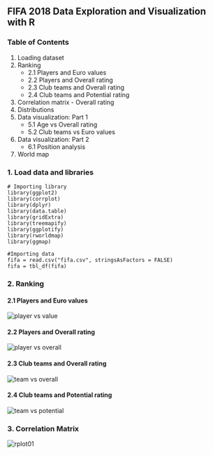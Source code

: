 ## FIFA 2018 Data Exploration and Visualization with R

### Table of Contents
1. Loading dataset
2. Ranking
	- 2.1 Players and Euro values
	- 2.2 Players and Overall rating
	- 2.3 Club teams and Overall rating
	- 2.4 Club teams and Potential rating
3. Correlation matrix - Overall rating
4. Distributions
5. Data visualization: Part 1
	- 5.1 Age vs Overall rating
	- 5.2 Club teams vs Euro values
6. Data visualization: Part 2
	- 6.1 Position analysis
7. World map

### 1. Load data and libraries
```
# Importing library
library(ggplot2)
library(corrplot)
library(dplyr)
library(data.table)
library(gridExtra)
library(treemapify)
library(ggplotify)
library(rworldmap)
library(ggmap)
```
```
#Importing data
fifa = read.csv("fifa.csv", stringsAsFactors = FALSE)
fifa = tbl_df(fifa)
```
### 2. Ranking

#### 2.1 Players and Euro values
![player vs value](https://user-images.githubusercontent.com/38479244/41644220-475004c0-7422-11e8-8897-d2a85e549afc.png)

#### 2.2 Players and Overall rating
![player vs overall](https://user-images.githubusercontent.com/38479244/41644218-473282ba-7422-11e8-8ecd-930ff48d1fe7.png)

#### 2.3 Club teams and Overall rating
![team vs overall](https://user-images.githubusercontent.com/38479244/41644221-476fdda4-7422-11e8-875d-38b3eadcd7df.png)

#### 2.4 Club teams and Potential rating
![team vs potential](https://user-images.githubusercontent.com/38479244/41644222-4796bcf8-7422-11e8-8949-87a49c49fd7d.png)


### 3. Correlation Matrix
![rplot01](https://user-images.githubusercontent.com/38479244/41644557-40a96728-7423-11e8-89e2-548aa23f1d92.png)
